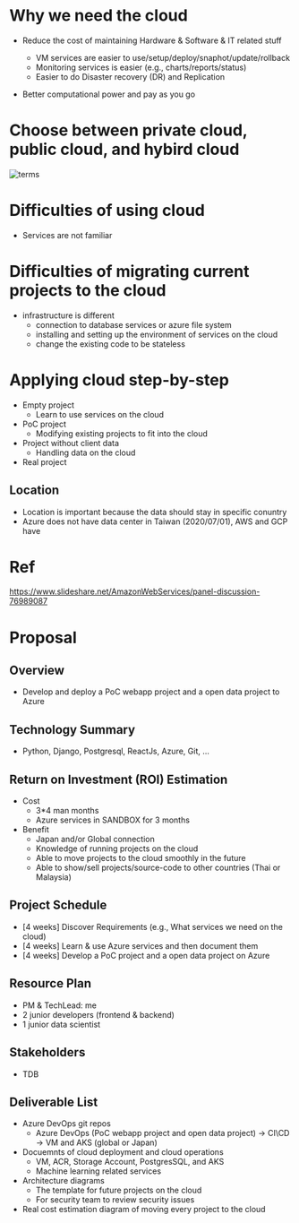 # Why we need the cloud
* Reduce the cost of maintaining Hardware & Software & IT related stuff
  * VM services are easier to use/setup/deploy/snaphot/update/rollback
  * Monitoring services is easier (e.g., charts/reports/status)
  * Easier to do Disaster recovery (DR) and Replication

* Better computational power and pay as you go

# Choose between private cloud, public cloud, and hybird cloud

![terms](https://azurecomcdn.azureedge.net/cvt-16c145c41a93ed287a6ec67b040781e2cef7ea82efcc37c0bef3aa316179ec59/images/page/overview/what-is-saas/what-is-saas.png)

# Difficulties of using cloud
* Services are not familiar

# Difficulties of migrating current projects to the cloud 
* infrastructure is different
  * connection to database services or azure file system
  * installing and setting up the environment of services on the cloud
  * change the existing code to be stateless

# Applying cloud step-by-step
* Empty project
  * Learn to use services on the cloud
* PoC project
  * Modifying existing projects to fit into the cloud
* Project without client data
  * Handling data on the cloud
* Real project

## Location
* Location is important because the data should stay in specific conuntry
* Azure does not have data center in Taiwan (2020/07/01), AWS and GCP have

# Ref
https://www.slideshare.net/AmazonWebServices/panel-discussion-76989087  

# Proposal
## Overview
- Develop and deploy a PoC webapp project and a open data project to Azure

## Technology Summary
- Python, Django, Postgresql, ReactJs, Azure, Git, ...

## Return on Investment (ROI) Estimation
- Cost
   - 3*4 man months
   - Azure services in SANDBOX for 3 months
- Benefit 
   - Japan and/or Global connection
   - Knowledge of running projects on the cloud
   - Able to move projects to the cloud smoothly in the future
   - Able to show/sell projects/source-code to other countries (Thai or Malaysia)

## Project Schedule
- [4 weeks] Discover Requirements (e.g., What services we need on the cloud)
- [4 weeks] Learn & use Azure services and then document them
- [4 weeks] Develop a PoC project and a open data project on Azure

## Resource Plan
- PM & TechLead: me
- 2 junior developers (frontend & backend)
- 1 junior data scientist

## Stakeholders
- TDB

## Deliverable List
- Azure DevOps git repos
  - Azure DevOps (PoC webapp project and open data project) -> CI\CD -> VM and AKS (global or Japan)
- Docuemnts of cloud deployment and cloud operations
  - VM, ACR, Storage Account, PostgresSQL, and AKS
  - Machine learning related services
- Architecture diagrams
  - The template for future projects on the cloud
  - For security team to review security issues
- Real cost estimation diagram of moving every project to the cloud

